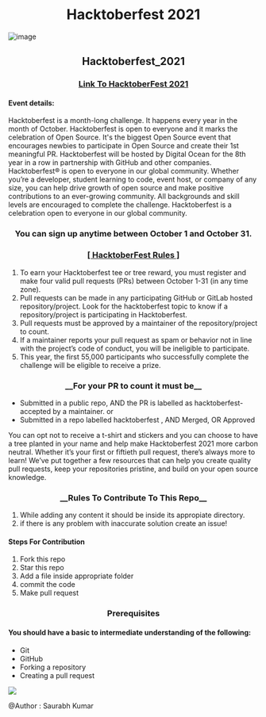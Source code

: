 <h1 align="center">Hacktoberfest 2021</h1>

![image](https://user-images.githubusercontent.com/54509629/135883830-a6d26d4a-5370-4ed3-9f32-7bc84e4b6354.png)

<h2 align="center">Hacktoberfest_2021</h2>

<a href="https://hacktoberfest.digitalocean.com/"><h3 align="center">Link To HacktoberFest 2021</h3></a>

<h4 align="left">Event details:</h4>

Hacktoberfest is a month-long challenge. It happens every year in the month of October.
Hacktoberfest is open to everyone and it marks the celebration of Open Source. 
It's the biggest Open Source event that encourages newbies to participate in Open Source and create their 1st meaningful PR.
Hacktoberfest will be hosted by Digital Ocean for the 8th year in a row in partnership with GitHub and other companies.
Hacktoberfest® is open to everyone in our global community. 
Whether you’re a developer, student learning to code, event host, or company of any size, you can help drive growth of open source and make positive contributions to an ever-growing community.
All backgrounds and skill levels are encouraged to complete the challenge.
Hacktoberfest is a celebration open to everyone in our global community.

<h3 align="center">You can sign up anytime between October 1 and October 31.</h3>

<h3 align="center"><u>[ HacktoberFest Rules ]</u></h3>

<ol>
<li> To earn your Hacktoberfest tee or tree reward, you must register and make four valid pull requests (PRs) between October 1-31 (in any time zone).</li>

<li> Pull requests can be made in any participating GitHub or GitLab hosted repository/project. Look for the hacktoberfest topic to know if a repository/project is participating in Hacktoberfest.</li>

<li> Pull requests must be approved by a maintainer of the repository/project to count.</li>

<li> If a maintainer reports your pull request as spam or behavior not in line with the project’s code of conduct, you will be ineligible to participate.</li>

<li> This year, the first 55,000 participants who successfully complete the challenge will be eligible to receive a prize.</li>
</ol>

<h3 align="center">__For your PR to count it must be__</h3>

<ul>
  <li>Submitted in a public repo, AND the PR is labelled as hacktoberfest-accepted by a maintainer. or</li>

  <li>Submitted in a repo labelled hacktoberfest , AND Merged, OR Approved</li>
</ul>

<p>You can opt not to receive a t-shirt and stickers and you can choose to have a tree planted in your name and help make Hacktoberfest 2021 more carbon neutral.
Whether it’s your first or fiftieth pull request, there’s always more to learn! We’ve put together a few resources that can help you create quality pull requests, keep your repositories pristine, and build on your open source knowledge.

<h3 align="center">__Rules To Contribute To This Repo__</h3>
<ol>
<li>While adding any content it should be inside its appropiate directory.</li>
<li>if there is any problem with inaccurate solution create an issue!</li>
 </ol>

<h4 align="left">Steps For Contribution</h4>

1. Fork this repo
2. Star this repo
3. Add a file inside appropriate folder 
4. commit the code
5. Make pull request
</p>

<h3 align="center">Prerequisites</h3>

<h4 align="left" >You should have a basic to intermediate understanding of the following:</h4>
<ul>
  <li>Git</li>
  <li>GitHub</li>
 <li>Forking a repository</li>
  <li>Creating a pull request</li>
  </ul>
<img align="center" src="https://user-images.githubusercontent.com/54509629/135896686-f25b59ec-d870-40b5-90fa-8b623bc92906.png" />

@Author : Saurabh Kumar
